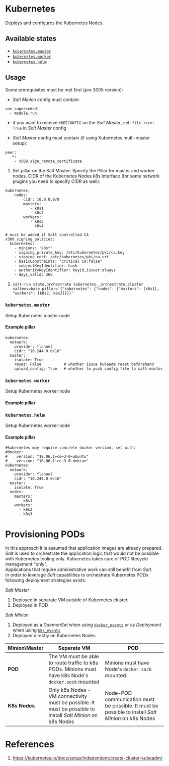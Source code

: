 # Kubernetes
Deploys and configures the Kubernetes Nodes.  

## Available states
 - [`kubernetes.master`](#kubernetesmaster)
 - [`kubernetes.worker`](#kubernetesworker)
 - [`kubernetes.helm`](#kuberneteshelm)

## Usage
Some prerequisites must be met first (pre 3005 version):
 - _Salt Minion_ config must contain:
```
use_superseded:
  - module.run
```
 - if you want to receive `KUBECONFIG` on the _Salt Master_, set: `file_recv: True` in _Salt Master_ config

 - _Salt Master_ config must contain (if using Kubernetes multi-master setup):
```
peer:
  .*:
    - x509.sign_remote_certificate
```

1. Set pillar on the Salt Master:
Specify the Pillar for master and worker nodes, CIDR of the Kubernetes Nodes k8s interface (for some network plugins you need to specify CIDR as well):
```
kubernetes:
    nodes:
        cidr: 10.0.0.0/8
        masters:
           - k8s1
           - k8s2
        workers:
           - k8s3
           - k8s4

# must be added if Salt controlled CA
x509_signing_policies:
  kubernetes:
    - minions: 'k8s*'
    - signing_private_key: /etc/kubernetes/pki/ca.key
    - signing_cert: /etc/kubernetes/pki/ca.crt
    - basicConstraints: "critical CA:false"
    - subjectKeyIdentifier: hash
    - authorityKeyIdentifier: keyid,issuer:always
    - days_valid: 365
```
2. `salt-run state.orchestrate kubernetes._orchestrate.cluster saltenv=base pillar='{"kubernetes": {"nodes": {"masters": [k8s1], "workers": [k8s2, k8s3]}}}'`

### `kubernetes.master`
Setup Kubernetes master node

#### Example pillar
```
kubernetes:
  network:
    provider: flannel
    cidr: "10.244.0.0/16"
  master:
    isolate: True
    reset: False          # whether issue kubeadm reset beforehand 
    upload_config: True   # whether to push config file to salt-master
```

### `kubernetes.worker`
Setup Kubernetes worker node

#### Example pillar

### `kubernetes.helm`
Setup Kubernetes worker node

#### Example pillar
```
#kubernetes may require concrete docker version, set with:
#docker:
#    version: "18.06.1~ce~3-0~ubuntu"
#    version: "18.06.1~ce~3-0~debian"
kubernetes:
  network:
    provider: flannel
    cidr: "10.244.0.0/16"
  master:
    isolate: True
  nodes:
    masters:
      - k8s1
    workers:
      - k8s2
      - k8s3
```

# Provisioning PODs
In this approach it is assumed that application images are already prepared. _Salt_ is used to orchestrate the application logic that would not be possible with Kubernetes tooling only. 
Kubernetes takes care of POD lifecycle management "only".  
Applications that require administrative work can still benefit from _Salt_.  
In order to leverage _Salt_ capabilities to orchestrate Kubernetes PODs following deployment strategies exists:  

_Salt Master_
 1. Deployed in separate VM outside of Kubernetes cluster.  
 2. Deployed in POD

_Salt Minion_
 1. Deployed as a _DaemonSet_ when using [`docker_events`](https://docs.saltstack.com/en/latest/ref/engines/all/salt.engines.docker_events.html) or as _Deployment_ when using [`k8s_events`](https://github.com/kiemlicz/ambassador/blob/master/salt/base/_engines/k8s_events.py)
 2. Deployed directly on Kubernetes Nodes
 
| Minion\Master | Separate VM | POD |
| - | - | - |
| **POD** | The VM must be able to route traffic to k8s PODs. Minions must have k8s Node's `docker.sock` mounted | Minions must have Node's `docker.sock` mounted |
| **K8s Nodes** | Only k8s Nodes - VM connectivity must be possible. It must be possible to install _Salt Minion_ on k8s Nodes | Node-POD communication must be possible. It must be possible to install _Salt Minion_ on k8s Nodes | 


# References
1. https://kubernetes.io/docs/setup/independent/create-cluster-kubeadm/
